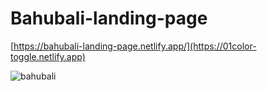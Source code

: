 # Bahubali-landing-page

[https://bahubali-landing-page.netlify.app/](https://01color-toggle.netlify.app)

![bahubali](https://github.com/prachiguptadev/Javascript-Projects/assets/117148255/26f9dcd2-2f73-4d65-b489-45a4ac38decd)
